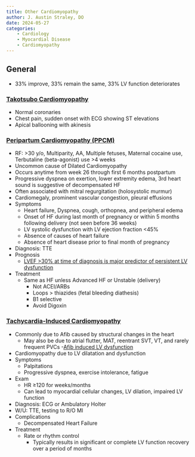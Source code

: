 ```yaml
---
title: Other Cardiomyopathy
author: J. Austin Straley, DO
date: 2024-05-27
categories:
    - Cardiology
    - Myocardial Disease
    - Cardiomyopathy
---
```


## General

- 33% improve, 33% remain the same, 33% LV function deteriorates

### [Takotsubo Cardiomyopathy][1]

- Normal coronaries
- Chest pain, sudden onset with ECG showing ST elevations
- Apical ballooning with akinesis

### [Peripartum Cardiomyopathy (PPCM)][2]

- RF: >30 y/o, Multiparity, AA, Multiple fetuses, Maternal cocaine use, Terbutaline (beta-agonist) use >4 weeks
- Uncommon cause of Dilated Cardiomyopathy
- Occurs anytime from week 26 through first 6 months postpartum
- Progressive dyspnea on exertion, lower extremity edema, 3rd heart sound is suggestive of decompensated HF
- Often associated with mitral regurgitation (holosystolic murmur)
- Cardiomegaly, prominent vascular congestion, pleural effusions
- Symptoms
    - Heart failure, Dyspnea, cough, orthopnea, and peripheral edema
    - Onset of HF during last month of pregnancy or within 5 months following delivery (not seen before 36 weeks)
    - LV systolic dysfunction with LV ejection fraction <45%
    - Absence of causes of heart failure
    - Absence of heart disease prior to final month of pregnancy
- Diagnosis: TTE
- Prognosis
    - [LVEF >30% at time of diagnosis is major predictor of persistent LV dysfunction][5]
- Treatment
    - Same as HF unless Advanced HF or Unstable (delivery)
        - Not ACEI/ARBs
        - Loops > thiazides (fetal bleeding diathesis)
        - B1 selective
        - Avoid Digoxin

### [Tachycardia-Induced Cardiomyopathy][3]

- Commonly due to Afib caused by structural changes in the heart
    - May also be due to atrial flutter, MAT, reentrant SVT, VT, and rarely frequent PVCs
    -[Afib induced LV dysfunction][4]
- Cardiomyopathy due to LV dilatation and dysfunction
- Symptoms
    - Palpitations
    - Progressive dyspnea, exercise intolerance, fatigue
- Exam
    - HR ≥120 for weeks/months
    - Can lead to myocardial cellular changes, LV dilation, impaired LV function
- Diagnosis: ECG or Ambulatory Holter
- W/U: TTE, testing to R/O MI
- Complications
    - Decompensated Heart Failure
- Treatment
    - Rate or rhythm control
        - Typically results in significant or complete LV function recovery over a period of months

[1]: https://pubmed.ncbi.nlm.nih.gov/19152137/
[2]: https://pubmed.ncbi.nlm.nih.gov/22381985/
[3]: https://pubmed.ncbi.nlm.nih.gov/21461112/
[4]: https://pubmed.ncbi.nlm.nih.gov/1598871/
[5]: https://pubmed.ncbi.nlm.nih.gov/11372007/
